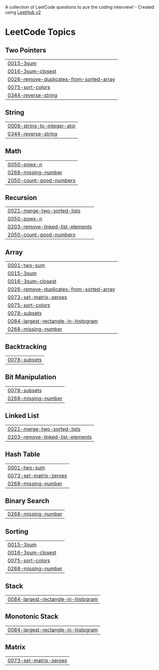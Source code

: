 A collection of LeetCode questions to ace the coding interview! - Created using [LeetHub v2](https://github.com/arunbhardwaj/LeetHub-2.0)
<!---LeetCode Topics Start-->
# LeetCode Topics
## Two Pointers
|  |
| ------- |
| [0015-3sum](https://github.com/s-gupta28/DSA/tree/master/0015-3sum) |
| [0016-3sum-closest](https://github.com/s-gupta28/DSA/tree/master/0016-3sum-closest) |
| [0026-remove-duplicates-from-sorted-array](https://github.com/s-gupta28/DSA/tree/master/0026-remove-duplicates-from-sorted-array) |
| [0075-sort-colors](https://github.com/s-gupta28/DSA/tree/master/0075-sort-colors) |
| [0344-reverse-string](https://github.com/s-gupta28/DSA/tree/master/0344-reverse-string) |
## String
|  |
| ------- |
| [0008-string-to-integer-atoi](https://github.com/s-gupta28/DSA/tree/master/0008-string-to-integer-atoi) |
| [0344-reverse-string](https://github.com/s-gupta28/DSA/tree/master/0344-reverse-string) |
## Math
|  |
| ------- |
| [0050-powx-n](https://github.com/s-gupta28/DSA/tree/master/0050-powx-n) |
| [0268-missing-number](https://github.com/s-gupta28/DSA/tree/master/0268-missing-number) |
| [2050-count-good-numbers](https://github.com/s-gupta28/DSA/tree/master/2050-count-good-numbers) |
## Recursion
|  |
| ------- |
| [0021-merge-two-sorted-lists](https://github.com/s-gupta28/DSA/tree/master/0021-merge-two-sorted-lists) |
| [0050-powx-n](https://github.com/s-gupta28/DSA/tree/master/0050-powx-n) |
| [0203-remove-linked-list-elements](https://github.com/s-gupta28/DSA/tree/master/0203-remove-linked-list-elements) |
| [2050-count-good-numbers](https://github.com/s-gupta28/DSA/tree/master/2050-count-good-numbers) |
## Array
|  |
| ------- |
| [0001-two-sum](https://github.com/s-gupta28/DSA/tree/master/0001-two-sum) |
| [0015-3sum](https://github.com/s-gupta28/DSA/tree/master/0015-3sum) |
| [0016-3sum-closest](https://github.com/s-gupta28/DSA/tree/master/0016-3sum-closest) |
| [0026-remove-duplicates-from-sorted-array](https://github.com/s-gupta28/DSA/tree/master/0026-remove-duplicates-from-sorted-array) |
| [0073-set-matrix-zeroes](https://github.com/s-gupta28/DSA/tree/master/0073-set-matrix-zeroes) |
| [0075-sort-colors](https://github.com/s-gupta28/DSA/tree/master/0075-sort-colors) |
| [0078-subsets](https://github.com/s-gupta28/DSA/tree/master/0078-subsets) |
| [0084-largest-rectangle-in-histogram](https://github.com/s-gupta28/DSA/tree/master/0084-largest-rectangle-in-histogram) |
| [0268-missing-number](https://github.com/s-gupta28/DSA/tree/master/0268-missing-number) |
## Backtracking
|  |
| ------- |
| [0078-subsets](https://github.com/s-gupta28/DSA/tree/master/0078-subsets) |
## Bit Manipulation
|  |
| ------- |
| [0078-subsets](https://github.com/s-gupta28/DSA/tree/master/0078-subsets) |
| [0268-missing-number](https://github.com/s-gupta28/DSA/tree/master/0268-missing-number) |
## Linked List
|  |
| ------- |
| [0021-merge-two-sorted-lists](https://github.com/s-gupta28/DSA/tree/master/0021-merge-two-sorted-lists) |
| [0203-remove-linked-list-elements](https://github.com/s-gupta28/DSA/tree/master/0203-remove-linked-list-elements) |
## Hash Table
|  |
| ------- |
| [0001-two-sum](https://github.com/s-gupta28/DSA/tree/master/0001-two-sum) |
| [0073-set-matrix-zeroes](https://github.com/s-gupta28/DSA/tree/master/0073-set-matrix-zeroes) |
| [0268-missing-number](https://github.com/s-gupta28/DSA/tree/master/0268-missing-number) |
## Binary Search
|  |
| ------- |
| [0268-missing-number](https://github.com/s-gupta28/DSA/tree/master/0268-missing-number) |
## Sorting
|  |
| ------- |
| [0015-3sum](https://github.com/s-gupta28/DSA/tree/master/0015-3sum) |
| [0016-3sum-closest](https://github.com/s-gupta28/DSA/tree/master/0016-3sum-closest) |
| [0075-sort-colors](https://github.com/s-gupta28/DSA/tree/master/0075-sort-colors) |
| [0268-missing-number](https://github.com/s-gupta28/DSA/tree/master/0268-missing-number) |
## Stack
|  |
| ------- |
| [0084-largest-rectangle-in-histogram](https://github.com/s-gupta28/DSA/tree/master/0084-largest-rectangle-in-histogram) |
## Monotonic Stack
|  |
| ------- |
| [0084-largest-rectangle-in-histogram](https://github.com/s-gupta28/DSA/tree/master/0084-largest-rectangle-in-histogram) |
## Matrix
|  |
| ------- |
| [0073-set-matrix-zeroes](https://github.com/s-gupta28/DSA/tree/master/0073-set-matrix-zeroes) |
<!---LeetCode Topics End-->